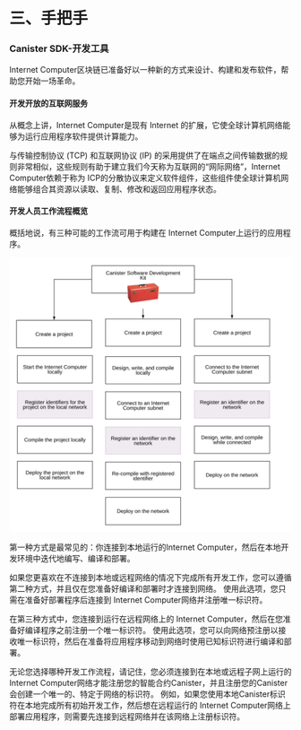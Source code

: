 # 三、手把手

### Canister SDK-开发工具

Internet Computer区块链已准备好以一种新的方式来设计、构建和发布软件，帮助您开始一场革命。

#### 开发开放的互联网服务

从概念上讲，Internet Computer是现有 Internet 的扩展，它使全球计算机网络能够为运行应用程序软件提供计算能力。

与传输控制协议 \(TCP\) 和互联网协议 \(IP\) 的采用提供了在端点之间传输数据的规则非常相似，这些规则有助于建立我们今天称为互联网的“网际网络”，Internet Computer依赖于称为 ICP的分散协议来定义软件组件，这些组件使全球计算机网络能够组合其资源以读取、复制、修改和返回应用程序状态。

#### 开发人员工作流程概览

概括地说，有三种可能的工作流可用于构建在 Internet Computer上运行的应用程序。

![](../.gitbook/assets/image%20%2833%29.png)

第一种方式是最常见的：你连接到本地运行的Internet Computer，然后在本地开发环境中迭代地编写、编译和部署。

如果您更喜欢在不连接到本地或远程网络的情况下完成所有开发工作，您可以遵循第二种方式，并且仅在您准备好编译和部署时才连接到网络。 使用此选项，您只需在准备好部署程序后连接到 Internet Computer网络并注册唯一标识符。

在第三种方式中，您连接到运行在远程网络上的 Internet Computer，然后在您准备好编译程序之前注册一个唯一标识符。 使用此选项，您可以向网络预注册以接收唯一标识符，然后在准备将应用程序移动到网络时使用已知标识符进行编译和部署。

无论您选择哪种开发工作流程，请记住，您必须连接到在本地或远程子网上运行的 Internet Computer网络才能注册您的智能合约Canister，并且注册您的Canister会创建一个唯一的、特定于网络的标识符。 例如，如果您使用本地Canister标识符在本地完成所有初始开发工作，然后想在远程运行的 Internet Computer网络上部署应用程序，则需要先连接到远程网络并在该网络上注册标识符。

